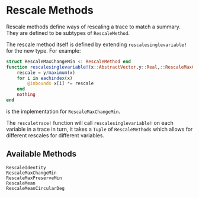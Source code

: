 # Rescale Methods

Rescale methods define ways of rescaling a trace to match a summary.
They are defined to be subtypes of `RescaleMethod`.

The rescale method itself is defined by extending `rescalesinglevariable!` for the new type. For example:

```julia
struct RescaleMaxChangeMin <: RescaleMethod end
function rescalesinglevariable!(x::AbstractVector,y::Real,::RescaleMaxChangeMin)
    rescale = y/maximum(x)
    for i in eachindex(x)
        @inbounds x[i] *= rescale
    end
    nothing
end
```

is the implementation for `RescaleMaxChangeMin`.

The `rescaletrace!` function will call `rescalesinglevariable!` on each variable in a trace in turn, it takes a `Tuple` of `RescaleMethods` which allows for different rescales for different variables.


## Available Methods

```@docs
RescaleIdentity
RescaleMaxChangeMin
RescaleMaxPreserveMin
RescaleMean
RescaleMeanCircularDeg
```